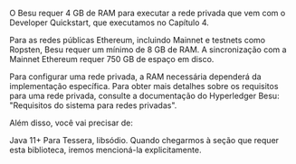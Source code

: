 O Besu requer 4 GB de RAM para executar a rede privada que vem com o Developer Quickstart, que executamos no Capítulo 4.

Para as redes públicas Ethereum, incluindo Mainnet e testnets como Ropsten, Besu requer um mínimo de 8 GB de RAM. A sincronização com a Mainnet Ethereum requer 750 GB de espaço em disco.

Para configurar uma rede privada, a RAM necessária dependerá da implementação específica. Para obter mais detalhes sobre os requisitos para uma rede privada, consulte a documentação do Hyperledger Besu: "Requisitos do sistema para redes privadas".

Além disso, você vai precisar de:

Java 11+
Para Tessera, libsódio. Quando chegarmos à seção que requer esta biblioteca, iremos mencioná-la explicitamente.